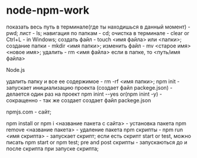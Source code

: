 # node-npm-work

показать весь путь в терминале(где ты находишься в данный момент) - pwd;
лист - ls;
навигация по папкам - cd;
очистка в терминале - clear or Ctrl+L - in Windows;
создать файл - touch <имя файла> или <папки>;
создание папки - mkdir <имя папки>;
изменить файл - mv <старое имя> <новое имя>;
удалить - rm <имя файла> если в папке, то <путь/имя файла>

Node.js

удалить папку и все ее содержимое - rm -rf <имя папки>;
npm init - запускает инициализацию проекта (создает файл packege.json) - делается один раз на проект
npm inint --yes or(npm inint -y) - сокращенно - так же создает создает файл packege.json

npmjs.com - сайт;

npm install or npm i <название пакета с сайта> - установка пакета
npm remove <название пакета> - удаление пакета
npm скрипты - npm run <имя скрипта> - запускает скрипт; если есть скрипт start or test, можно писать npm start or npm test;
pre and post скрипты - запускаються до и после скрипта при запуске скрипта;
